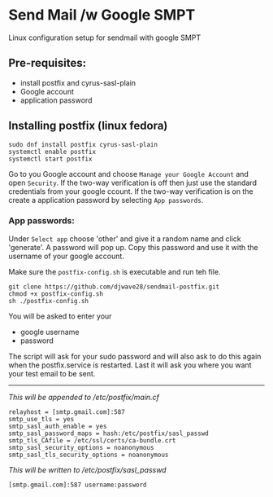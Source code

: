 # Send Mail /w Google SMPT

Linux configuration setup for sendmail with google SMPT

## Pre-requisites:
- install postfix and cyrus-sasl-plain
- Google account
- application password


## Installing postfix (linux fedora)
```
sudo dnf install postfix cyrus-sasl-plain
systemctl enable postfix
systemctl start postfix
```

Go to you Google account and choose `Manage your Google Account` and open `Security`. 
If the two-way verification is off then just use the standard credentials from your google ccount. 
If the two-way verification is on the create a application password by selecting
 `App passwords`.

### App passwords:
 Under `Select app` choose 'other' and give it a random name and click 'generate'. 
 A password will pop up. Copy this password and use it with the username of your 
 google account.


Make sure the `postfix-config.sh` is executable and run teh file.

```
git clone https://github.com/djwave28/sendmail-postfix.git
chmod +x postfix-config.sh
sh ./postfix-config.sh
```

You will be asked to enter your
- google username
- password

The script will ask for your sudo password and will also ask to do this again when the postfix.service is restarted. 
Last it will ask you where you want your test email to be sent.


<hr>


*This will be appended to  /etc/postfix/main.cf*

```
relayhost = [smtp.gmail.com]:587
smtp_use_tls = yes
smtp_sasl_auth_enable = yes
smtp_sasl_password_maps = hash:/etc/postfix/sasl_passwd
smtp_tls_CAfile = /etc/ssl/certs/ca-bundle.crt
smtp_sasl_security_options = noanonymous
smtp_sasl_tls_security_options = noanonymous
```

*This will be written to  /etc/postfix/sasl_passwd*

``` 
[smtp.gmail.com]:587 username:password
```